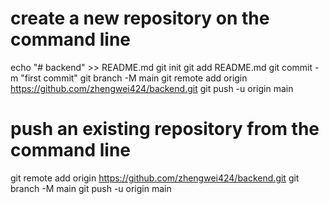 # create a new repository on the command line
echo "# backend" >> README.md
git init
git add README.md
git commit -m "first commit"
git branch -M main
git remote add origin https://github.com/zhengwei424/backend.git
git push -u origin main


# push an existing repository from the command line
git remote add origin https://github.com/zhengwei424/backend.git
git branch -M main
git push -u origin main